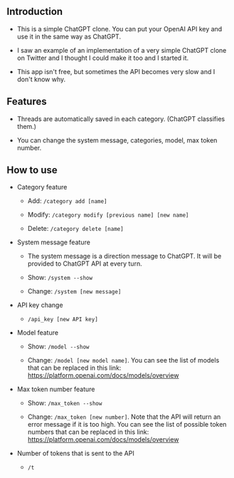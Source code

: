 ## Introduction

- This is a simple ChatGPT clone. You can put your OpenAI API key and use it in the same way as ChatGPT. 

- I saw an example of an implementation of a very simple ChatGPT clone on Twitter and I thought I could make it too and I started it.

- This app isn't free, but sometimes the API becomes very slow and I don't know why. 

## Features

- Threads are automatically saved in each category. (ChatGPT classifies them.)

- You can change the system message, categories, model, max token number.

## How to use

- Category feature

  - Add: `/category add [name]`
  
  - Modify: `/category modify [previous name] [new name]`
  
  - Delete: `/category delete [name]`
  
- System message feature

  - The system message is a direction message to ChatGPT. It will be provided to ChatGPT API at every turn.

  - Show: `/system --show`
  
  - Change: `/system [new message]`
  
- API key change

  - `/api_key [new API key]`
  
- Model feature

  - Show: `/model --show`
  
  - Change: `/model [new model name]`. You can see the list of models that can be replaced in this link: <https://platform.openai.com/docs/models/overview>
  
- Max token number feature

  - Show: `/max_token --show`
  
  - Change: `/max_token [new number]`. Note that the API will return an error message if it is too high. You can see the list of possible token numbers that can be replaced in this link: <https://platform.openai.com/docs/models/overview>
  
- Number of tokens that is sent to the API

  - `/t`
